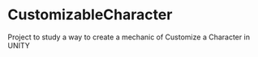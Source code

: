 # CustomizableCharacter
Project to study a way to create a mechanic of Customize a Character in UNITY

